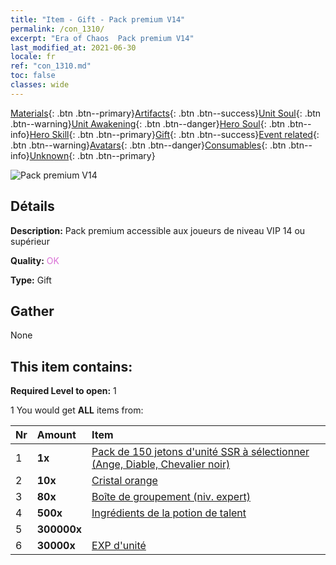 ```yaml
---
title: "Item - Gift - Pack premium V14"
permalink: /con_1310/
excerpt: "Era of Chaos  Pack premium V14"
last_modified_at: 2021-06-30
locale: fr
ref: "con_1310.md"
toc: false
classes: wide
---
```

 [Materials](/ItemsFR/){: .btn .btn--primary}[Artifacts](/ItemsFR/Artifacts/){: .btn .btn--success}[Unit Soul](/ItemsFR/UnitSoul/){: .btn .btn--warning}[Unit Awakening](/ItemsFR/UnitAwakening/){: .btn .btn--danger}[Hero Soul](/ItemsFR/HeroSoul/){: .btn .btn--info}[Hero Skill](/ItemsFR/HeroSkill/){: .btn .btn--primary}[Gift](/ItemsFR/Gift/){: .btn .btn--success}[Event related](/ItemsFR/Events/){: .btn .btn--warning}[Avatars](/ItemsFR/Avatars/){: .btn .btn--danger}[Consumables](/ItemsFR/Consumables/){: .btn .btn--info}[Unknown](/ItemsFR/Unknown/){: .btn .btn--primary}

 ![Pack premium V14](/images/t/i_905014.png)

## Détails
 **Description:** Pack premium accessible aux joueurs de niveau VIP 14 ou supérieur

 **Quality:** <span style="color: #DA70D6">OK</span>

 **Type:** Gift

## Gather

  None

## This item contains:

 **Required Level to open:** 1

 1 You would get **ALL** items  from:

  | Nr | Amount |     Item    |
  |:---|:-------|:------------|
  | 1 |  **1x** | [Pack de 150 jetons d'unité SSR à sélectionner (Ange, Diable, Chevalier noir)](/ItemsFR/con_1322/) |  | 
  | 2 |  **10x** | [Cristal orange](/ItemsFR/con_730/) |  | 
  | 3 |  **80x** | [Boîte de groupement (niv. expert)](/ItemsFR/con_776/) |  | 
  | 4 |  **500x** | [Ingrédients de la potion de talent](/ItemsFR/con_1120/) |  | 
  | 5 |  **300000x** | <i class="fas fa-coins"/> |  | 
  | 6 |  **30000x** | [EXP d'unité](/ItemsFR/con_902/) |  | 
